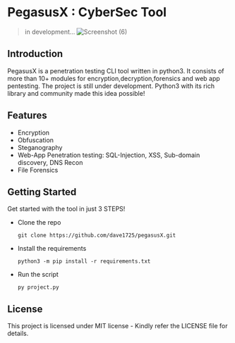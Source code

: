 # PegasusX : CyberSec Tool
> in development...
![Screenshot (6)](https://github.com/dave1725/pegasusX/assets/72213961/d9f716ad-9fef-470a-b69f-79c2de0dd330)

## Introduction
PegasusX is a penetration testing CLI tool written in python3. It consists of more than 10+ modules for encryption,decryption,forensics and web app pentesting. The project is still under development.
Python3 with its rich library and community made this idea possible!

## Features
- Encryption
- Obfuscation
- Steganography
- Web-App Penetration testing: SQL-Injection, XSS, Sub-domain discovery, DNS Recon
- File Forensics

## Getting Started
Get started with the tool in just 3 STEPS!
- Clone the repo

      git clone https://github.com/dave1725/pegasusX.git

- Install the requirements

      python3 -m pip install -r requirements.txt

- Run the script

      py project.py
      

## License
This project is licensed under MIT license - Kindly refer the LICENSE file for details.

